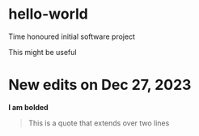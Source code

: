 # hello-world
Time honoured initial software project

This might be useful

# New edits on Dec 27, 2023

**I am bolded**
> This is a quote
> that extends over two lines
>
